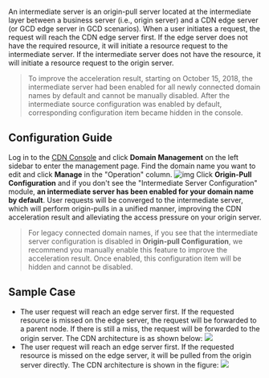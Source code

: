 An intermediate server is an origin-pull server located at the intermediate layer between a business server (i.e., origin server) and a CDN edge server (or GCD edge server in GCD scenarios). When a user initiates a request, the request will reach the CDN edge server first. If the edge server does not have the required resource, it will initiate a resource request to the intermediate server. If the intermediate server does not have the resource, it will initiate a resource request to the origin server.

> To improve the acceleration result, starting on October 15, 2018, the intermediate server had been enabled for all newly connected domain names by default and cannot be manually disabled. After the intermediate source configuration was enabled by default, corresponding configuration item became hidden in the console.

## Configuration Guide
Log in to the [CDN Console](https://console.cloud.tencent.com/cdn) and click **Domain Management** on the left sidebar to enter the management page. Find the domain name you want to edit and click **Manage** in the "Operation" column.
![img](https://main.qcloudimg.com/raw/c2c5fa124f81a8056635cf83bec15182.png)
Click **Origin-Pull Configuration** and if you don't see the "Intermediate Server Configuration" module, **an intermediate server has been enabled for your domain name by default**. User requests will be converged to the intermediate server, which will perform origin-pulls in a unified manner, improving the CDN acceleration result and alleviating the access pressure on your origin server.
>For legacy connected domain names, if you see that the intermediate server configuration is disabled in **Origin-pull Configuration**, we recommend you manually enable this feature to improve the acceleration result. Once enabled, this configuration item will be hidden and cannot be disabled.

## Sample Case
- The user request will reach an edge server first. If the requested resource is missed on the edge server, the request will be forwarded to a parent node. If there is still a miss, the request will be forwarded to the origin server. The CDN architecture is as shown below:
![](https://main.qcloudimg.com/raw/bfe35d9aa2c3a959ecc10501835bc15c.png)
- The user request will reach an edge server first. If the requested resource is missed on the edge server, it will be pulled from the origin server directly. The CDN architecture is shown in the figure:
![](https://main.qcloudimg.com/raw/9698dfb085f6abeabc2aa7d3a05f41cb.png)

